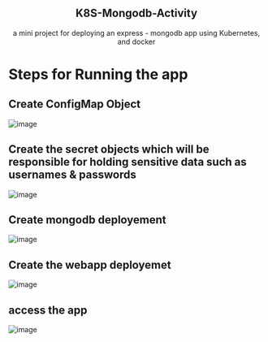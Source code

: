 <div align='center'>
<h2 align="center">K8S-Mongodb-Activity</h2>
 a mini project for deploying an express - mongodb app using Kubernetes, and docker 

</div>



# Steps for Running the app
## Create ConfigMap Object

![image](https://user-images.githubusercontent.com/80859231/198153692-54deffb3-1e4f-4c65-adfc-5f702ae53a40.png)


## Create the secret objects which will be responsible for holding sensitive data such as usernames & passwords 
![image](https://user-images.githubusercontent.com/80859231/198153992-f2f73e44-3dca-4af2-9181-3dbe2069898f.png)

## Create mongodb deployement
![image](https://user-images.githubusercontent.com/80859231/198154042-0ced553a-8f25-44df-a0e5-b3b9c16ae516.png)
## Create the webapp deployemet 
![image](https://user-images.githubusercontent.com/80859231/198154102-252c1473-f4fa-4c7c-a76e-dba46d16730f.png)


## access the app
![image](https://user-images.githubusercontent.com/80859231/198154259-200d595d-7da9-432d-b511-ce6a9ac3cd88.png)
